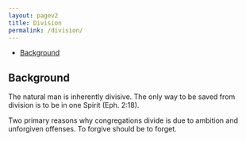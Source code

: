 ```yaml
---
layout: pagev2
title: Division
permalink: /division/
---
```

- [Background](#background)

## Background

The natural man is inherently divisive. The only way to be saved from division is to be in one Spirit (Eph. 2:18).

Two primary reasons why congregations divide is due to ambition and unforgiven offenses. To forgive should be to forget. 